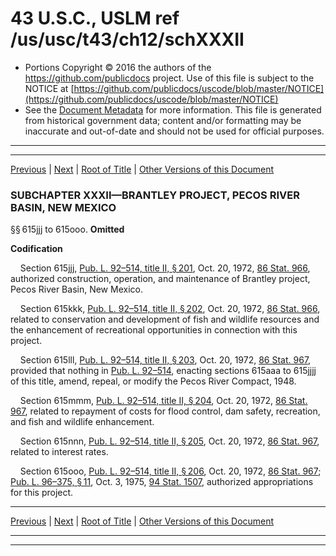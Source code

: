 ---
---

# 43 U.S.C., USLM ref /us/usc/t43/ch12/schXXXII

* Portions Copyright © 2016 the authors of the https://github.com/publicdocs project.
  Use of this file is subject to the NOTICE at [https://github.com/publicdocs/uscode/blob/master/NOTICE](https://github.com/publicdocs/uscode/blob/master/NOTICE)
* See the [Document Metadata](././../../../../..//README.md) for more information.
  This file is generated from historical government data; content and/or formatting may be inaccurate and out-of-date and should not be used for official purposes.

----------
----------

[Previous](./../../../../..//us/usc/t43/ch12/schXXXI/m__us_usc_t43_ch12_schXXXI.md) | [Next](./../../../../..//us/usc/t43/ch12/schXXXIII/m__us_usc_t43_ch12_schXXXIII.md) | [Root of Title](./../../../../../) | [Other Versions of this Document](https://publicdocs.github.io/go/links?ns=uslm&ref=%2Fus%2Fusc%2Ft43%2Fch12%2FschXXXII)

### SUBCHAPTER XXXII—BRANTLEY PROJECT, PECOS RIVER BASIN, NEW MEXICO

§§ 615jjj to 615ooo. __Omitted__ 

 __Codification__ 

    Section 615jjj, [Pub. L. 92–514, title II, § 201][/us/pl/92/514/s201], Oct. 20, 1972, [86 Stat. 966][/us/stat/86/966], authorized construction, operation, and maintenance of Brantley project, Pecos River Basin, New Mexico.

    Section 615kkk, [Pub. L. 92–514, title II, § 202][/us/pl/92/514/s202], Oct. 20, 1972, [86 Stat. 966][/us/stat/86/966], related to conservation and development of fish and wildlife resources and the enhancement of recreational opportunities in connection with this project.

    Section 615lll, [Pub. L. 92–514, title II, § 203][/us/pl/92/514/s203], Oct. 20, 1972, [86 Stat. 967][/us/stat/86/967], provided that nothing in [Pub. L. 92–514][/us/pl/92/514], enacting sections 615aaa to 615jjjj of this title, amend, repeal, or modify the Pecos River Compact, 1948.

    Section 615mmm, [Pub. L. 92–514, title II, § 204][/us/pl/92/514/s204], Oct. 20, 1972, [86 Stat. 967][/us/stat/86/967], related to repayment of costs for flood control, dam safety, recreation, and fish and wildlife enhancement.

    Section 615nnn, [Pub. L. 92–514, title II, § 205][/us/pl/92/514/s205], Oct. 20, 1972, [86 Stat. 967][/us/stat/86/967], related to interest rates.

    Section 615ooo, [Pub. L. 92–514, title II, § 206][/us/pl/92/514/s206], Oct. 20, 1972, [86 Stat. 967][/us/stat/86/967]; [Pub. L. 96–375, § 11][/us/pl/96/375/s11], Oct. 3, 1975, [94 Stat. 1507][/us/stat/94/1507], authorized appropriations for this project.

----------

[Previous](./../../../../..//us/usc/t43/ch12/schXXXI/m__us_usc_t43_ch12_schXXXI.md) | [Next](./../../../../..//us/usc/t43/ch12/schXXXIII/m__us_usc_t43_ch12_schXXXIII.md) | [Root of Title](./../../../../../) | [Other Versions of this Document](https://publicdocs.github.io/go/links?ns=uslm&ref=%2Fus%2Fusc%2Ft43%2Fch12%2FschXXXII)

----------
----------

[/us/pl/92/514/s201]: https://publicdocs.github.io/go/links?ns=uslm&ref=%2Fus%2Fpl%2F92%2F514%2Fs201
[/us/stat/86/966]: https://publicdocs.github.io/go/links?ns=uslm&ref=%2Fus%2Fstat%2F86%2F966
[/us/pl/92/514/s202]: https://publicdocs.github.io/go/links?ns=uslm&ref=%2Fus%2Fpl%2F92%2F514%2Fs202
[/us/stat/86/966]: https://publicdocs.github.io/go/links?ns=uslm&ref=%2Fus%2Fstat%2F86%2F966
[/us/pl/92/514/s203]: https://publicdocs.github.io/go/links?ns=uslm&ref=%2Fus%2Fpl%2F92%2F514%2Fs203
[/us/stat/86/967]: https://publicdocs.github.io/go/links?ns=uslm&ref=%2Fus%2Fstat%2F86%2F967
[/us/pl/92/514]: https://publicdocs.github.io/go/links?ns=uslm&ref=%2Fus%2Fpl%2F92%2F514
[/us/pl/92/514/s204]: https://publicdocs.github.io/go/links?ns=uslm&ref=%2Fus%2Fpl%2F92%2F514%2Fs204
[/us/stat/86/967]: https://publicdocs.github.io/go/links?ns=uslm&ref=%2Fus%2Fstat%2F86%2F967
[/us/pl/92/514/s205]: https://publicdocs.github.io/go/links?ns=uslm&ref=%2Fus%2Fpl%2F92%2F514%2Fs205
[/us/stat/86/967]: https://publicdocs.github.io/go/links?ns=uslm&ref=%2Fus%2Fstat%2F86%2F967
[/us/pl/92/514/s206]: https://publicdocs.github.io/go/links?ns=uslm&ref=%2Fus%2Fpl%2F92%2F514%2Fs206
[/us/stat/86/967]: https://publicdocs.github.io/go/links?ns=uslm&ref=%2Fus%2Fstat%2F86%2F967
[/us/pl/96/375/s11]: https://publicdocs.github.io/go/links?ns=uslm&ref=%2Fus%2Fpl%2F96%2F375%2Fs11
[/us/stat/94/1507]: https://publicdocs.github.io/go/links?ns=uslm&ref=%2Fus%2Fstat%2F94%2F1507


